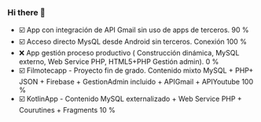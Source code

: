 ### Hi there 👋


- ☑️ App con integración de API Gmail sin uso de apps de terceros. 90 %
- ☑️ Acceso directo MysQL desde Android sin terceros. Conexión 100 %
- :x: App gestión proceso productivo ( Construcción dinámica, MySQL externo, Web Service PHP, HTML5+PHP Gestión admin). 0 %
- ☑️ Filmotecapp - Proyecto fin de grado. Contenido mixto MySQL + PHP+ JSON + Firebase + GestionAdmin incluido + APIGmail + APIYoutube 100 %
- ☑️ KotlinApp - Contenido MySQL externalizado + Web Service PHP + Courutines + Fragments 10 %



